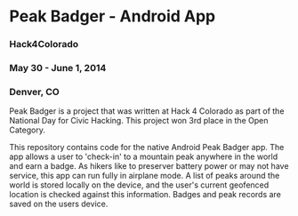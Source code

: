 # Peak Badger - Android App

### Hack4Colorado
### May 30 - June 1, 2014
### Denver, CO

Peak Badger is a project that was written at Hack 4 Colorado as part of the National Day for Civic Hacking.  This project won 3rd place in the Open Category.

This repository contains code for the native Android Peak Badger app.  The app allows a user to 'check-in' to a mountain peak anywhere in the world and earn a badge.  As hikers like to preserver battery power or may not have service, this app can run fully in airplane mode.  A list of peaks around the world is stored locally on the device, and the user's current geofenced location is checked against this information.  Badges and peak records are saved on the users device.
